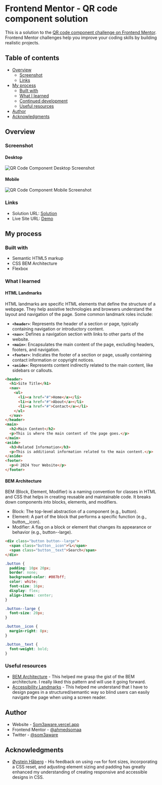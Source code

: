 # Frontend Mentor - QR code component solution

This is a solution to the [QR code component challenge on Frontend Mentor](https://www.frontendmentor.io/challenges/qr-code-component-iux_sIO_H). Frontend Mentor challenges help you improve your coding skills by building realistic projects.

## Table of contents

- [Overview](#overview)
  - [Screenshot](#screenshot)
  - [Links](#links)
- [My process](#my-process)
  - [Built with](#built-with)
  - [What I learned](#what-i-learned)
  - [Continued development](#continued-development)
  - [Useful resources](#useful-resources)
- [Author](#author)
- [Acknowledgments](#acknowledgments)

## Overview

### Screenshot

#### Desktop

![QR Code Component Desktop Screenshot](./img/desktop-screenshot.png)

#### Mobile

![QR Code Component Mobile Screenshot](./img/mobile-screenshot.png)

### Links

- Solution URL: [Solution](https://github.com/ahmedsomaa/frontendmentor-challengs/tree/main/src/newbie/qr-code-component)
- Live Site URL: [Demo](https://ahmedsomaa.github.io/frontendmentor-challengs/src/newbie/qr-code-component/index.html)

## My process

### Built with

- Semantic HTML5 markup
- CSS BEM Architecture
- Flexbox

### What I learned

#### HTML Landmarks

HTML landmarks are specific HTML elements that define the structure of a webpage. They help assistive technologies and browsers understand the layout and navigation of the page. Some common landmark roles include:

- **`<header>`**: Represents the header of a section or page, typically containing navigation or introductory content.
- **`<nav>`**: Defines a navigation section with links to other parts of the website.
- **`<main>`**: Encapsulates the main content of the page, excluding headers, footers, and navigation.
- **`<footer>`**: Indicates the footer of a section or page, usually containing contact information or copyright notices.
- **`<aside>`**: Represents content indirectly related to the main content, like sidebars or callouts.

```html
<header>
  <h1>Site Title</h1>
  <nav>
    <ul>
      <li><a href="#">Home</a></li>
      <li><a href="#">About</a></li>
      <li><a href="#">Contact</a></li>
    </ul>
  </nav>
</header>
<main>
  <h2>Main Content</h2>
  <p>This is where the main content of the page goes.</p>
</main>
<aside>
  <h3>Related Information</h3>
  <p>This is additional information related to the main content.</p>
</aside>
<footer>
  <p>© 2024 Your Website</p>
</footer>
```

#### BEM Architecture

BEM (Block, Element, Modifier) is a naming convention for classes in HTML and CSS that helps in creating reusable and maintainable code. It breaks down components into blocks, elements, and modifiers.

- Block: The top-level abstraction of a component (e.g., button).
- Element: A part of the block that performs a specific function (e.g., button\_\_icon).
- Modifier: A flag on a block or element that changes its appearance or behavior (e.g., button--large).

```html
<div class="button button--large">
  <span class="button__icon">🔍</span>
  <span class="button__text">Search</span>
</div>
```

```css
.button {
  padding: 10px 20px;
  border: none;
  background-color: #007bff;
  color: white;
  font-size: 16px;
  display: flex;
  align-items: center;
}

.button--large {
  font-size: 20px;
}

.button__icon {
  margin-right: 8px;
}

.button__text {
  font-weight: bold;
}
```

### Useful resources

- [BEM Architecture](https://getbem.com/) - This helped me grasp the gist of the BEM architecture. I really liked this pattern and will use it going forward.
- [Accessibility Landmarks](https://www.w3schools.com/accessibility/accessibility_landmarks.php) - This helped me understand that I have to design pages in a structured/semantic way so blind users can easily navigate the page when using a screen reader.

## Author

- Website - [Som3aware.vercel.app](https://som3aware.vercel.app)
- Frontend Mentor - [@ahmedsomaa](https://www.frontendmentor.io/profile/ahmedsomaa)
- Twitter - [@som3aware](https://www.x.com/som3aware)

## Acknowledgments

- [Øystein Håberg](https://www.frontendmentor.io/profile/Islandstone89) - His feedback on using `rem` for font sizes, incorporating a CSS reset, and adjusting element sizing and padding has greatly enhanced my understanding of creating responsive and accessible designs in CSS.
